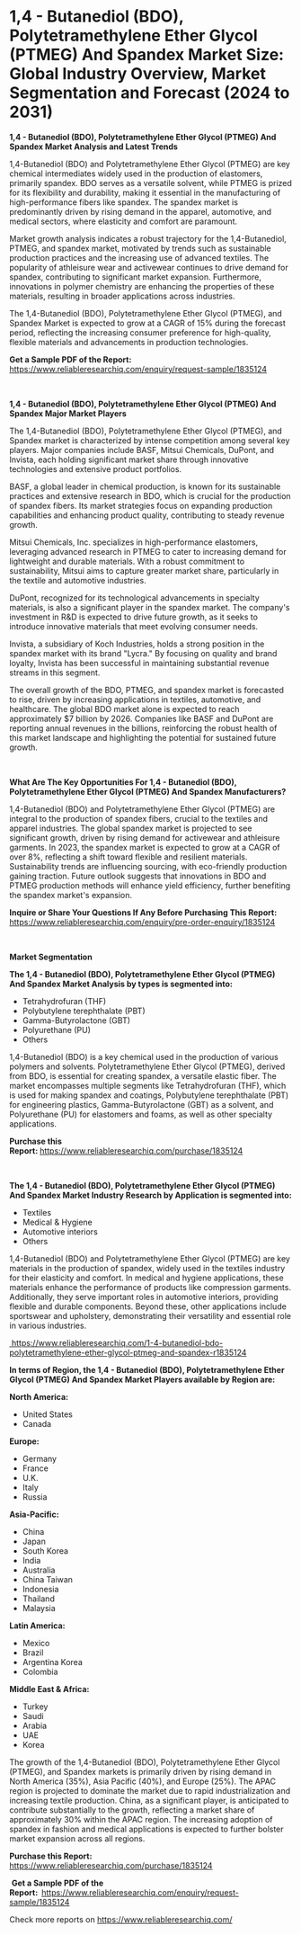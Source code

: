 <p><h1>1,4 - Butanediol (BDO), Polytetramethylene Ether Glycol (PTMEG) And Spandex Market Size: Global Industry Overview, Market Segmentation and Forecast (2024 to 2031)</h1></p><p><strong>1,4 - Butanediol (BDO), Polytetramethylene Ether Glycol (PTMEG) And Spandex Market Analysis and Latest Trends</strong></p>
<p><p>1,4-Butanediol (BDO) and Polytetramethylene Ether Glycol (PTMEG) are key chemical intermediates widely used in the production of elastomers, primarily spandex. BDO serves as a versatile solvent, while PTMEG is prized for its flexibility and durability, making it essential in the manufacturing of high-performance fibers like spandex. The spandex market is predominantly driven by rising demand in the apparel, automotive, and medical sectors, where elasticity and comfort are paramount.</p><p>Market growth analysis indicates a robust trajectory for the 1,4-Butanediol, PTMEG, and spandex market, motivated by trends such as sustainable production practices and the increasing use of advanced textiles. The popularity of athleisure wear and activewear continues to drive demand for spandex, contributing to significant market expansion. Furthermore, innovations in polymer chemistry are enhancing the properties of these materials, resulting in broader applications across industries. </p><p>The 1,4-Butanediol (BDO), Polytetramethylene Ether Glycol (PTMEG), and Spandex Market is expected to grow at a CAGR of 15% during the forecast period, reflecting the increasing consumer preference for high-quality, flexible materials and advancements in production technologies.</p></p>
<p><strong>Get a Sample PDF of the Report:&nbsp;</strong> <a href="https://www.reliableresearchiq.com/enquiry/request-sample/1835124?utm_campaign=1137&utm_medium=2&utm_source=Github&utm_content=ia&utm_term=31122024&utm_id=14-butanediol-bdo-polytetramethylene-ether-glycol-ptmeg-and-spandex">https://www.reliableresearchiq.com/enquiry/request-sample/1835124</a></p>
<p>&nbsp;</p>
<p><strong>1,4 - Butanediol (BDO), Polytetramethylene Ether Glycol (PTMEG) And Spandex Major Market Players</strong></p>
<p><p>The 1,4-Butanediol (BDO), Polytetramethylene Ether Glycol (PTMEG), and Spandex market is characterized by intense competition among several key players. Major companies include BASF, Mitsui Chemicals, DuPont, and Invista, each holding significant market share through innovative technologies and extensive product portfolios.</p><p>BASF, a global leader in chemical production, is known for its sustainable practices and extensive research in BDO, which is crucial for the production of spandex fibers. Its market strategies focus on expanding production capabilities and enhancing product quality, contributing to steady revenue growth.</p><p>Mitsui Chemicals, Inc. specializes in high-performance elastomers, leveraging advanced research in PTMEG to cater to increasing demand for lightweight and durable materials. With a robust commitment to sustainability, Mitsui aims to capture greater market share, particularly in the textile and automotive industries.</p><p>DuPont, recognized for its technological advancements in specialty materials, is also a significant player in the spandex market. The company's investment in R&D is expected to drive future growth, as it seeks to introduce innovative materials that meet evolving consumer needs.</p><p>Invista, a subsidiary of Koch Industries, holds a strong position in the spandex market with its brand "Lycra." By focusing on quality and brand loyalty, Invista has been successful in maintaining substantial revenue streams in this segment.</p><p>The overall growth of the BDO, PTMEG, and spandex market is forecasted to rise, driven by increasing applications in textiles, automotive, and healthcare. The global BDO market alone is expected to reach approximately $7 billion by 2026. Companies like BASF and DuPont are reporting annual revenues in the billions, reinforcing the robust health of this market landscape and highlighting the potential for sustained future growth.</p></p>
<p>&nbsp;</p>
<p><strong>What Are The Key Opportunities For 1,4 - Butanediol (BDO), Polytetramethylene Ether Glycol (PTMEG) And Spandex Manufacturers?</strong></p>
<p><p>1,4-Butanediol (BDO) and Polytetramethylene Ether Glycol (PTMEG) are integral to the production of spandex fibers, crucial to the textiles and apparel industries. The global spandex market is projected to see significant growth, driven by rising demand for activewear and athleisure garments. In 2023, the spandex market is expected to grow at a CAGR of over 8%, reflecting a shift toward flexible and resilient materials. Sustainability trends are influencing sourcing, with eco-friendly production gaining traction. Future outlook suggests that innovations in BDO and PTMEG production methods will enhance yield efficiency, further benefiting the spandex market's expansion.</p></p>
<p><strong>Inquire or Share Your Questions If Any Before Purchasing This Report:</strong> <a href="https://www.reliableresearchiq.com/enquiry/pre-order-enquiry/1835124?utm_campaign=1137&utm_medium=2&utm_source=Github&utm_content=ia&utm_term=31122024&utm_id=14-butanediol-bdo-polytetramethylene-ether-glycol-ptmeg-and-spandex">https://www.reliableresearchiq.com/enquiry/pre-order-enquiry/1835124</a></p>
<p>&nbsp;</p>
<p><strong>Market Segmentation</strong></p>
<p><strong>The 1,4 - Butanediol (BDO), Polytetramethylene Ether Glycol (PTMEG) And Spandex Market Analysis by types is segmented into:</strong></p>
<p><ul><li>Tetrahydrofuran (THF)</li><li>Polybutylene terephthalate (PBT)</li><li>Gamma-Butyrolactone (GBT)</li><li>Polyurethane (PU)</li><li>Others</li></ul></p>
<p><p>1,4-Butanediol (BDO) is a key chemical used in the production of various polymers and solvents. Polytetramethylene Ether Glycol (PTMEG), derived from BDO, is essential for creating spandex, a versatile elastic fiber. The market encompasses multiple segments like Tetrahydrofuran (THF), which is used for making spandex and coatings, Polybutylene terephthalate (PBT) for engineering plastics, Gamma-Butyrolactone (GBT) as a solvent, and Polyurethane (PU) for elastomers and foams, as well as other specialty applications.</p></p>
<p><strong>Purchase this Report:&nbsp;</strong><a href="https://www.reliableresearchiq.com/purchase/1835124?utm_campaign=1137&utm_medium=2&utm_source=Github&utm_content=ia&utm_term=31122024&utm_id=14-butanediol-bdo-polytetramethylene-ether-glycol-ptmeg-and-spandex">https://www.reliableresearchiq.com/purchase/1835124</a></p>
<p>&nbsp;</p>
<p><strong>The 1,4 - Butanediol (BDO), Polytetramethylene Ether Glycol (PTMEG) And Spandex Market Industry Research by Application is segmented into:</strong></p>
<p><ul><li>Textiles</li><li>Medical & Hygiene</li><li>Automotive interiors</li><li>Others</li></ul></p>
<p><p>1,4-Butanediol (BDO) and Polytetramethylene Ether Glycol (PTMEG) are key materials in the production of spandex, widely used in the textiles industry for their elasticity and comfort. In medical and hygiene applications, these materials enhance the performance of products like compression garments. Additionally, they serve important roles in automotive interiors, providing flexible and durable components. Beyond these, other applications include sportswear and upholstery, demonstrating their versatility and essential role in various industries.</p></p>
<p><a href="https://www.reliableresearchiq.com/1-4-butanediol-bdo-polytetramethylene-ether-glycol-ptmeg-and-spandex-r1835124?utm_campaign=1137&utm_medium=2&utm_source=Github&utm_content=ia&utm_term=31122024&utm_id=14-butanediol-bdo-polytetramethylene-ether-glycol-ptmeg-and-spandex">&nbsp;https://www.reliableresearchiq.com/1-4-butanediol-bdo-polytetramethylene-ether-glycol-ptmeg-and-spandex-r1835124</a></p>
<p><strong>In terms of Region, the 1,4 - Butanediol (BDO), Polytetramethylene Ether Glycol (PTMEG) And Spandex Market Players available by Region are:</strong></p>
<p>
    <p> <strong> North America: </strong>
        <ul>
            <li>United States</li>
            <li>Canada</li>
        </ul>
        </p> 
    <p> <strong> Europe: </strong>
        <ul>
            <li>Germany</li>
            <li>France</li>
            <li>U.K.</li>
            <li>Italy</li>
            <li>Russia</li>
        </ul>
        </p> 
    <p> <strong> Asia-Pacific: </strong>
        <ul>
            <li>China</li>
            <li>Japan</li>
            <li>South Korea</li>
            <li>India</li>
            <li>Australia</li>
            <li>China Taiwan</li>
            <li>Indonesia</li>
            <li>Thailand</li>
            <li>Malaysia</li>
        </ul>
        </p> 
    <p> <strong> Latin America: </strong>
        <ul>
            <li>Mexico</li>
            <li>Brazil</li>
            <li>Argentina Korea</li>
            <li>Colombia</li>
        </ul>
        </p> 
    <p> <strong> Middle East & Africa: </strong>
        <ul>
            <li>Turkey</li>
            <li>Saudi</li>
            <li>Arabia</li>
            <li>UAE</li>
            <li>Korea</li>
        </ul>
    </p>
    </p>
<p><p>The growth of the 1,4-Butanediol (BDO), Polytetramethylene Ether Glycol (PTMEG), and Spandex markets is primarily driven by rising demand in North America (35%), Asia Pacific (40%), and Europe (25%). The APAC region is projected to dominate the market due to rapid industrialization and increasing textile production. China, as a significant player, is anticipated to contribute substantially to the growth, reflecting a market share of approximately 30% within the APAC region. The increasing adoption of spandex in fashion and medical applications is expected to further bolster market expansion across all regions.</p></p>
<p><strong>Purchase this Report: </strong><a href="https://www.reliableresearchiq.com/purchase/1835124?utm_campaign=1137&utm_medium=2&utm_source=Github&utm_content=ia&utm_term=31122024&utm_id=14-butanediol-bdo-polytetramethylene-ether-glycol-ptmeg-and-spandex">https://www.reliableresearchiq.com/purchase/1835124</a></p>
<p>&nbsp;<strong>Get a Sample PDF of the Report:&nbsp;&nbsp;</strong><a href="https://www.reliableresearchiq.com/enquiry/request-sample/1835124?utm_campaign=1137&utm_medium=2&utm_source=Github&utm_content=ia&utm_term=31122024&utm_id=14-butanediol-bdo-polytetramethylene-ether-glycol-ptmeg-and-spandex">https://www.reliableresearchiq.com/enquiry/request-sample/1835124</a></p>
<p><strong></strong></p>
<p>Check more reports on <a href="https://www.reliableresearchiq.com/?utm_campaign=1137&utm_medium=2&utm_source=Github&utm_content=ia&utm_term=31122024&utm_id=14-butanediol-bdo-polytetramethylene-ether-glycol-ptmeg-and-spandex">https://www.reliableresearchiq.com/</a></p>